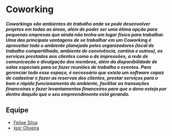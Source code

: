 # Coworking

##### Coworkings são ambientes de trabalho onde se pode desenvolver projetos em todas as áreas, além de poder ser uma ótima opção para pequenas empresas que ainda não tenha um lugar físico para trabalhar. Uma das principais vantagens de se trabalhar em um Coworking é aproveitar todo o ambiente planejado pelos organizadores (local de trabalho compartilhado, ambiente de convivência, cantina e outros), os serviços prestados aos clientes como o de impressões, a rede de comunicação e divulgação dos membros, além da disponibilidade de salas especiais para se fazer reuniões de trabalho e eventos. Para gerenciar todo esse espaço, é necessário que exista um software capaz de cadastrar e fazer as reservas dos clientes, prestar serviços para o bom e rápido funcionamento do ambiente, facilitar as transações financeiras e fazer levantamentos financeiros para que o dono esteja por dentro daquilo que o seu empreendimento está gerando.

## Equipe
* [Felipe Silva](https://github.com/FelipeArnaldoBodyA)
* [Igor Oliveira]()
